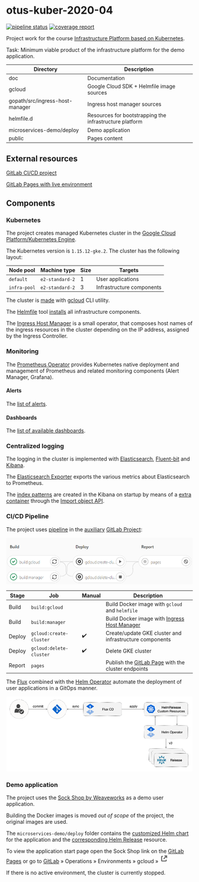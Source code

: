 # otus-kuber-2020-04

[![pipeline status](https://gitlab.com/kshuleshov/otus-kuber-2020-04/badges/master/pipeline.svg)](https://gitlab.com/kshuleshov/otus-kuber-2020-04/-/commits/master)
[![coverage report](https://gitlab.com/kshuleshov/otus-kuber-2020-04/badges/master/coverage.svg)](https://gitlab.com/kshuleshov/otus-kuber-2020-04/-/commits/master)

Project work for the course [Infrastructure Platform based on Kubernetes](https://otus.ru/learning/51674/).

Task: Minimum viable product of the infrastructure platform for the demo application.

| Directory | Description |
| --------- | ----------- |
| doc | Documentation |
| gcloud | Google Cloud SDK + Helmfile image sources |
| gopath/src/ingress-host-manager | Ingress host manager sources |
| helmfile.d | Resources for bootstrapping the infrastructure platform |
| microservices-demo/deploy | Demo application |
| public | Pages content |

## External resources

[GitLab CI/CD project](https://gitlab.com/kshuleshov/otus-kuber-2020-04)

[GitLab Pages with live environment](https://kshuleshov.gitlab.io/otus-kuber-2020-04/)

## Components
### Kubernetes

The project creates managed Kubernetes cluster in the [Google Cloud Platform/Kubernetes Engine](https://console.cloud.google.com/kubernetes).

The Kubernetes version is `1.15.12-gke.2`.
The cluster has the following layout:

| Node pool | Machine type | Size | Targets |
| --------- | ------------ | ---- | ------- |
| `default` | `e2-standard-2` | 1 | User applications |
| `infra-pool` | `e2-standard-2` | 3 | Infrastructure components |

The cluster is [made](./1-create-cluster.sh) with [gcloud](https://cloud.google.com/sdk/install) CLI utility.
 
The [Helmfile](https://github.com/roboll/helmfile) tool [installs](./2-install-infra.sh) all infrastructure components.

The [Ingress Host Manager](./gopath/src/ingress-host-manager) is a small operator,
that composes host names of the ingress resources in the cluster
depending on the IP address, assigned by the Ingress Controller.

### Monitoring

The [Prometheus Operator](https://github.com/prometheus-operator/prometheus-operator)
provides Kubernetes native deployment and management of Prometheus and related monitoring components (Alert Manager, Grafana).

#### Alerts

The [list of alerts](doc/alerts.md).

#### Dashboards

The [list of available dashboards](doc/dashboards.md).

### Centralized logging

The logging in the cluster is implemented with [Elasticsearch](https://www.elastic.co/elasticsearch/),
[Fluent-bit](https://fluentbit.io/) and [Kibana](https://www.elastic.co/kibana).

The [Elasticsearch Exporter](https://github.com/justwatchcom/elasticsearch_exporter)
exports the various metrics about Elasticsearch to Prometheus.

The [index patterns](./helmfile.d/values/files/kibana.import.ndjson)
are created in the Kibana on startup by means of a [extra container](./helmfile.d/values/kibana.values.yaml)
through the [Import object API](https://www.elastic.co/guide/en/kibana/current/saved-objects-api-import.html).

### CI/CD Pipeline

The project uses [pipeline](./.gitlab-ci.yml) in the [auxiliary](https://about.gitlab.com/solutions/github/)
[GitLab Project](https://gitlab.com/kshuleshov/otus-kuber-2020-04/-/pipelines):

![GitLab Pipeline](./doc/gitlab-pipeline.png)

| Stage | Job | Manual | Description |
| ----- | --- | ------ | ----------- |
| Build | `build:gcloud` | | Build Docker image with `gcloud` and `helmfile` |
| Build | `build:manager` | | Build Docker image with [Ingress Host Manager](./gopath/src/ingress-host-manager) |
| Deploy | `gcloud:create-cluster` | :heavy_check_mark: | Create/update GKE cluster and infrastructure components |
| Deploy | `gcloud:delete-cluster` | :heavy_check_mark: | Delete GKE cluster |
| Report | `pages` | | Publish the [GitLab Page](https://kshuleshov.gitlab.io/otus-kuber-2020-04/) with the cluster endpoints |

The [Flux](https://github.com/fluxcd/flux) combined with the [Helm Operator](https://docs.fluxcd.io/projects/helm-operator/en/latest/) automate the deployment of user applications in a GitOps manner.

![GitOps](./doc/fluxcd-helm-operator-diagram.png)

### Demo application

The project uses the [Sock Shop by Weaveworks](https://microservices-demo.github.io/) as a demo user application.

Building the Docker images is moved _out of scope_ of the project, the original images are used.

The `microservices-demo/deploy` folder contains
the [customized Helm chart](./microservices-demo/deploy/charts/sock-shop) for the application
and the [corresponding Helm Release](./microservices-demo/deploy/releases/sock-shop.yaml) resource.

To view the application start page open the Sock Shop link on the [GitLab Pages](https://kshuleshov.gitlab.io/otus-kuber-2020-04/)
or go to [GitLab](https://gitlab.com/kshuleshov/otus-kuber-2020-04) »
Operations »
Environments »
gcloud »
![Open live environment](doc/gitlab-external-link.png)

If there is no active environment, the cluster is currently stopped.


